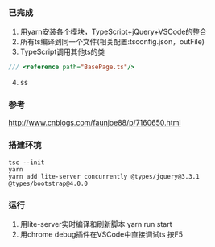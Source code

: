 ### 已完成
1. 用yarn安装各个模块，TypeScript+jQuery+VSCode的整合
2. 所有ts编译到同一个文件(相关配置:tsconfig.json，outFile)
3. TypeScript调用其他ts的类
```typescript
/// <reference path="BasePage.ts"/>
```
4. ss

### 参考
http://www.cnblogs.com/faunjoe88/p/7160650.html

### 搭建环境
```
tsc --init
yarn
yarn add lite-server concurrently @types/jquery@3.3.1 @types/bootstrap@4.0.0

```

### 运行
1. 用lite-server实时编译和刷新脚本
yarn run start
1. 用chrome debug插件在VSCode中直接调试ts
按F5
